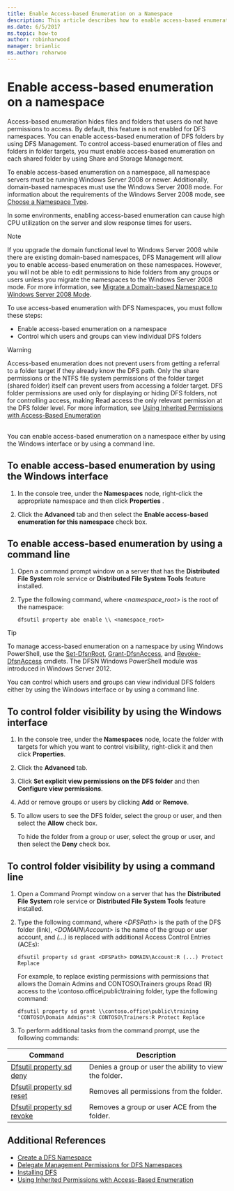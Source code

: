 ```yaml
---
title: Enable Access-based Enumeration on a Namespace
description: This article describes how to enable access-based enumeration on a namespace.
ms.date: 6/5/2017
ms.topic: how-to
author: robinharwood
manager: brianlic
ms.author: roharwoo
---
```

# Enable access-based enumeration on a namespace

Access-based enumeration hides files and folders that users do not have permissions to access. By default, this feature is not enabled for DFS namespaces. You can enable access-based enumeration of DFS folders by using DFS Management. To control access-based enumeration of files and folders in folder targets, you must enable access-based enumeration on each shared folder by using Share and Storage Management.

To enable access-based enumeration on a namespace, all namespace servers must be running Windows Server 2008 or newer. Additionally, domain-based namespaces must use the Windows Server 2008 mode. For information about the requirements of the Windows Server 2008 mode, see [Choose a Namespace Type](choose-a-namespace-type.md).

In some environments, enabling access-based enumeration can cause high CPU utilization on the server and slow response times for users.

> [!NOTE]
> If you upgrade the domain functional level to Windows Server 2008 while there are existing domain-based namespaces, DFS Management will allow you to enable access-based enumeration on these namespaces. However, you will not be able to edit permissions to hide folders from any groups or users unless you migrate the namespaces to the Windows Server 2008 mode. For more information, see [Migrate a Domain-based Namespace to Windows Server 2008 Mode](migrate-a-domain-based-namespace-to-windows-server-2008-mode.md).


To use access-based enumeration with DFS Namespaces, you must follow these steps:

-   Enable access-based enumeration on a namespace
-   Control which users and groups can view individual DFS folders


> [!WARNING]
> Access-based enumeration does not prevent users from getting a referral to a folder target if they already know the DFS path. Only the share permissions or the NTFS file system permissions of the folder target (shared folder) itself can prevent users from accessing a folder target. DFS folder permissions are used only for displaying or hiding DFS folders, not for controlling access, making Read access the only relevant permission at the DFS folder level. For more information, see [Using Inherited Permissions with Access-Based Enumeration](/previous-versions/windows/it-pro/windows-server-2008-R2-and-2008/dd834874(v=ws.11))

<br />
You can enable access-based enumeration on a namespace either by using the Windows interface or by using a command line.

## To enable access-based enumeration by using the Windows interface

1.  In the console tree, under the **Namespaces** node, right-click the appropriate namespace and then click **Properties** .

2.  Click the **Advanced** tab and then select the **Enable access-based enumeration for this namespace** check box.

## To enable access-based enumeration by using a command line

1.  Open a command prompt window on a server that has the **Distributed File System** role service or **Distributed File System Tools** feature installed.

2.  Type the following command, where *<namespace\_root>* is the root of the namespace:

    ```
    dfsutil property abe enable \\ <namespace_root>
    ```

> [!TIP]
> To manage access-based enumeration on a namespace by using Windows PowerShell, use the [Set-DfsnRoot](/previous-versions/windows/it-pro/windows-server-2008-R2-and-2008/dd834874(v=ws.11)), [Grant-DfsnAccess](/previous-versions/windows/it-pro/windows-server-2008-R2-and-2008/dd834874(v=ws.11)), and [Revoke-DfsnAccess](/previous-versions/windows/it-pro/windows-server-2008-R2-and-2008/dd834874(v=ws.11)) cmdlets. The DFSN Windows PowerShell module was introduced in Windows Server 2012.

You can control which users and groups can view individual DFS folders either by using the Windows interface or by using a command line.

## To control folder visibility by using the Windows interface

1.  In the console tree, under the **Namespaces** node, locate the folder with targets for which you want to control visibility, right-click it and then click **Properties**.

2.  Click the **Advanced** tab.

3.  Click **Set explicit view permissions on the DFS folder** and then **Configure view permissions**.

4.  Add or remove groups or users by clicking **Add** or **Remove**.

5.  To allow users to see the DFS folder, select the group or user, and then select the **Allow** check box.

    To hide the folder from a group or user, select the group or user, and then select the **Deny** check box.

## To control folder visibility by using a command line

1. Open a Command Prompt window on a server that has the **Distributed File System** role service or **Distributed File System Tools** feature installed.

2. Type the following command, where *&lt;DFSPath&gt;* is the path of the DFS folder (link), *<DOMAIN\\Account>* is the name of the group or user account, and *(...)* is replaced with additional Access Control Entries (ACEs):

   ```
   dfsutil property sd grant <DFSPath> DOMAIN\Account:R (...) Protect Replace
   ```

   For example, to replace existing permissions with permissions that allows the Domain Admins and CONTOSO\\Trainers groups Read (R) access to the \\contoso.office\public\training folder, type the following command:

   ```
   dfsutil property sd grant \\contoso.office\public\training "CONTOSO\Domain Admins":R CONTOSO\Trainers:R Protect Replace
   ```

3. To perform additional tasks from the command prompt, use the following commands:


| Command | Description |
|---|---|
|[Dfsutil property sd deny](/previous-versions/windows/it-pro/windows-server-2008-R2-and-2008/dd759150(v=ws.11))|Denies a group or user the ability to view the folder.|
|[Dfsutil property sd reset](/previous-versions/windows/it-pro/windows-server-2008-R2-and-2008/dd759150(v=ws.11)) |Removes all permissions from the folder.|
|[Dfsutil property sd revoke](/previous-versions/windows/it-pro/windows-server-2008-R2-and-2008/dd759150(v=ws.11))| Removes a group or user ACE from the folder. |

## Additional References

-   [Create a DFS Namespace](create-a-dfs-namespace.md)
-   [Delegate Management Permissions for DFS Namespaces](delegate-management-permissions-for-dfs-namespaces.md)
-   [Installing DFS](/previous-versions/windows/it-pro/windows-server-2008-R2-and-2008/cc731089(v=ws.11))
-   [Using Inherited Permissions with Access-Based Enumeration](using-inherited-permissions-with-access-based-enumeration.md)
